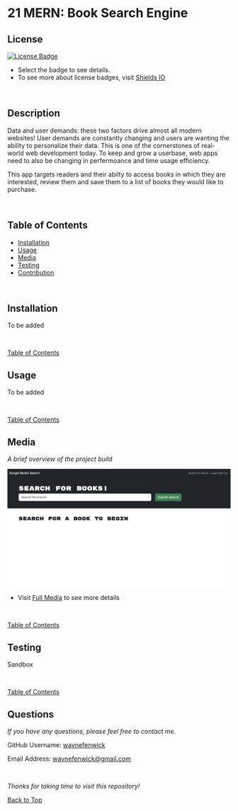 # 21 MERN: Book Search Engine

## License
[![License Badge](https://img.shields.io/badge/license-mit-green?style=plastic)](https://choosealicense.com/licenses/mit/)&nbsp;

* Select the badge to see details.
* To see more about license badges, visit [Shields IO](https://shields.io/category/license)

&nbsp;

## Description
Data and user demands: these two factors drive almost all modern websites! User demands are constantly changing and users are wanting the ability to personalize their data. This is one of the cornerstones of real-world web development today.  To keep and grow a userbase, web apps need to also be changing in perfermoance and time usage efficiency.

This app targets readers and their abilty to access books in which they are interested, review them and save them to a list of books they would like to purchase.


&nbsp;

## Table of Contents

 * [Installation](#installation)
 * [Usage](#usage)
 * [Media](#media)
 * [Testing](#testing)
 * [Contribution](#contribution)
 

&nbsp;

## Installation

To be added

&nbsp;

[Table of Contents](#table-of-contents)



## Usage

To be added

&nbsp;

[Table of Contents](#table-of-contents)



## Media
_A brief overview of the project build_
&nbsp;


![Media](./client/src/media/media.png)

* Visit [Full Media](https://drive.google.com/file/d/1RP5O_m4o5pA8fouVVtnfsFCCwfmUrG7Y/view) to see more details

&nbsp;

[Table of Contents](#table-of-contents)



## Testing

Sandbox

&nbsp;

[Table of Contents](#table-of-contents)



## Questions

_If you have any questions, please feel free to contact me._

GitHub Username: [waynefenwick](https://github.com/waynefenwick)

Email Address: <a href="mailto:waynefenwick@gmail.com">waynefenwick@gmail.com</a>

&nbsp;

_Thanks for taking time to visit this repository!_

[Back to Top](#)

